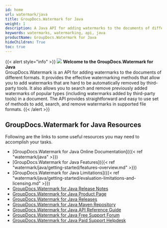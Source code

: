 ```yaml
---
id: home
url: watermark/java
title: GroupDocs.Watermark for Java
weight: 1
description: A Java API for adding watermarks to the documents of different file formats. It provides the effective watermarking methods that allow you to add watermarks that are hard to be automatically removed by third-party tools.
keywords: watermarks, watermarking, api, java
productName: GroupDocs.Watermark for Java
hideChildren: True
toc: true
---
```

{{< alert style="info" >}}
![](https://blog.groupdocs.com/wp-content/uploads/sites/4/2018/01/groupdocs-watermark-java.png) **Welcome to the GroupDocs.Watermark for Java**  
GroupDocs.Watermark is an API for adding watermarks to the documents of different formats. It provides the effective watermarking methods that allow you to add watermarks that are hard to be automatically removed by third-party tools. It also allows you to search and remove previously added watermarks of popular types (including watermarks added by third-party tools) in a document. The API provides straightforward and easy to use set of methods to add, search, and remove watermarks in supported file formats.
{{< /alert >}}

## GroupDocs.Watermark for Java Resources
Following are the links to some useful resources you may need to accomplish your tasks.
*   [GroupDocs.Watermark for Java Online Documentation]({{< ref "watermark/java" >}})
*   [GroupDocs.Watermark for Java Features]({{< ref "watermark/java/getting-started/features-overview.md" >}})
*   [GroupDocs.Watermark for Java Limitations]({{< ref "watermark/java/getting-started/evaluation-limitations-and-licensing.md" >}})
*   [GroupDocs.Watermark for Java Release Notes](https://releases.groupdocs.com/watermark/java/release-notes/)
*   [GroupDocs.Watermark for Java Product Page](https://products.groupdocs.com/watermark/java)
*   [GroupDocs.Watermark for Java Releases](https://releases.groupdocs.com/watermark/java/)
*   [GroupDocs.Watermark for Java Maven Repository](https://releases.groupdocs.com/java/repo/com/groupdocs/groupdocs-watermark/)
*   [GroupDocs.Watermark for Java API Reference Guide](https://reference.groupdocs.com/java/watermark)
*   [GroupDocs.Watermark for Java Free Support Forum](https://forum.groupdocs.com/c/watermark)
*   [GroupDocs.Watermark for Java Paid Support Helpdesk](https://helpdesk.groupdocs.com/)
